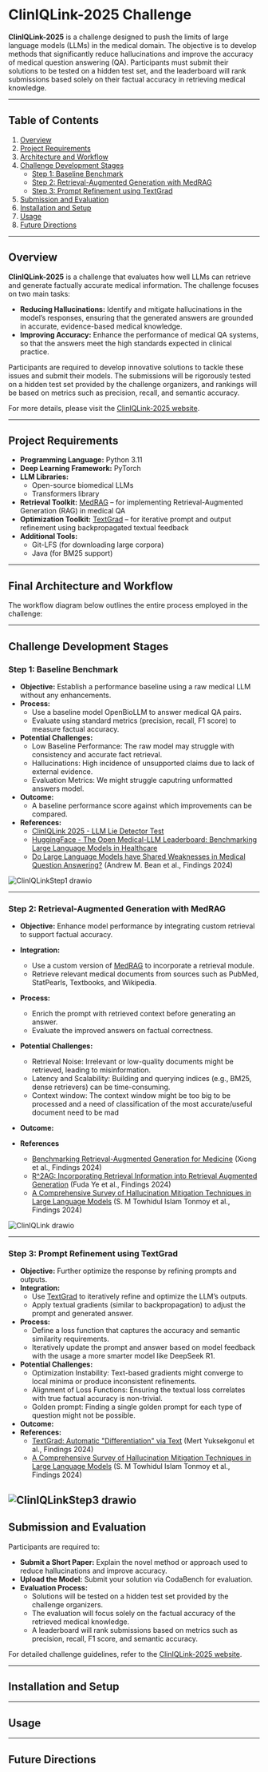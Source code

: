 # ClinIQLink-2025 Challenge

**ClinIQLink-2025** is a challenge designed to push the limits of large language models (LLMs) in the medical domain. The objective is to develop methods that significantly reduce hallucinations and improve the accuracy of medical question answering (QA). Participants must submit their solutions to be tested on a hidden test set, and the leaderboard will rank submissions based solely on their factual accuracy in retrieving medical knowledge.

---

## Table of Contents

1. [Overview](#overview)  
2. [Project Requirements](#project-requirements)  
3. [Architecture and Workflow](#final-architecture-and-workflow)  
4. [Challenge Development Stages](#challenge-development-stages)  
    - [Step 1: Baseline Benchmark](#step-1-baseline-benchmark)  
    - [Step 2: Retrieval-Augmented Generation with MedRAG](#step-2-retrieval-augmented-generation-with-medrag)  
    - [Step 3: Prompt Refinement using TextGrad](#step-3-prompt-refinement-using-textgrad)  
5. [Submission and Evaluation](#submission-and-evaluation)  
6. [Installation and Setup](#installation-and-setup)  
7. [Usage](#usage)  
8. [Future Directions](#future-directions)  

---

## Overview

**ClinIQLink-2025** is a challenge that evaluates how well LLMs can retrieve and generate factually accurate medical information. The challenge focuses on two main tasks:

- **Reducing Hallucinations:** Identify and mitigate hallucinations in the model’s responses, ensuring that the generated answers are grounded in accurate, evidence-based medical knowledge.
- **Improving Accuracy:** Enhance the performance of medical QA systems, so that the answers meet the high standards expected in clinical practice.

Participants are required to develop innovative solutions to tackle these issues and submit their models. The submissions will be rigorously tested on a hidden test set provided by the challenge organizers, and rankings will be based on metrics such as precision, recall, and semantic accuracy.

For more details, please visit the [ClinIQLink-2025 website](https://brandonio-c.github.io/ClinIQLink-2025/).

---

## Project Requirements

- **Programming Language:** Python 3.11  
- **Deep Learning Framework:** PyTorch  
- **LLM Libraries:** 
  - Open-source biomedical LLMs 
  - Transformers library
- **Retrieval Toolkit:** [MedRAG](https://github.com/Teddy-XiongGZ/MedRAG) – for implementing Retrieval-Augmented Generation (RAG) in medical QA  
- **Optimization Toolkit:** [TextGrad](https://github.com/zou-group/textgrad) – for iterative prompt and output refinement using backpropagated textual feedback  
- **Additional Tools:**  
  - Git-LFS (for downloading large corpora)  
  - Java (for BM25 support)  

---

## Final Architecture and Workflow

The workflow diagram below outlines the entire process employed in the challenge:



---

## Challenge Development Stages

### Step 1: Baseline Benchmark
- **Objective:** Establish a performance baseline using a raw medical LLM without any enhancements.
- **Process:**  
  - Use a baseline model OpenBioLLM to answer medical QA pairs.
  - Evaluate using standard metrics (precision, recall, F1 score) to measure factual accuracy.
- **Potential Challenges:**
  - Low Baseline Performance: The raw model may struggle with consistency and accurate fact retrieval.
  - Hallucinations: High incidence of unsupported claims due to lack of external evidence.
  - Evaluation Metrics: We might struggle caputring unformatted answers model.
- **Outcome:**  
  - A baseline performance score against which improvements can be compared.
- **References:**
  - [ClinIQLink 2025 - LLM Lie Detector Test](https://brandonio-c.github.io/ClinIQLink-2025/)    
  - [HuggingFace - The Open Medical-LLM Leaderboard: Benchmarking Large Language Models in Healthcare](https://huggingface.co/blog/leaderboard-medicalllm)
  - [Do Large Language Models have Shared Weaknesses in Medical Question Answering?](https://arxiv.org/abs/2310.07225) (Andrew M. Bean et al., Findings 2024)
    
![ClinIQLinkStep1 drawio](https://github.com/user-attachments/assets/63b695a4-39bd-4c56-ac5c-346904ec1a5c)

---
### Step 2: Retrieval-Augmented Generation with MedRAG
- **Objective:** Enhance model performance by integrating custom retrieval to support factual accuracy.
- **Integration:**  
  - Use a custom version of [MedRAG](https://github.com/Teddy-XiongGZ/MedRAG) to incorporate a retrieval module.
  - Retrieve relevant medical documents from sources such as PubMed, StatPearls, Textbooks, and Wikipedia.
- **Process:**  
  - Enrich the prompt with retrieved context before generating an answer.
  - Evaluate the improved answers on factual correctness.
- **Potential Challenges:**
  - Retrieval Noise: Irrelevant or low-quality documents might be retrieved, leading to misinformation.
  - Latency and Scalability: Building and querying indices (e.g., BM25, dense retrievers) can be time-consuming.
  - Context window: The context window might be too big to be processed and a need of classification of the most accurate/useful document need to be mad
- **Outcome:**
     
- **References**
  - [Benchmarking Retrieval-Augmented Generation for Medicine](https://aclanthology.org/2024.findings-acl.372/) (Xiong et al., Findings 2024)
  - [R^2AG: Incorporating Retrieval Information into Retrieval Augmented Generation](https://arxiv.org/abs/2406.13249) (Fuda Ye et al., Findings 2024)
  - [A Comprehensive Survey of Hallucination Mitigation Techniques in Large Language Models](https://arxiv.org/abs/2401.01313) (S. M Towhidul Islam Tonmoy et al., Findings 2024) 

![ClinIQLink drawio](https://github.com/user-attachments/assets/5f26d9ce-7768-4e56-a901-671e8f4bbd9e)

---

### Step 3: Prompt Refinement using TextGrad
- **Objective:** Further optimize the response by refining prompts and outputs.
- **Integration:**  
  - Use [TextGrad](https://github.com/zou-group/textgrad) to iteratively refine and optimize the LLM’s outputs.
  - Apply textual gradients (similar to backpropagation) to adjust the prompt and generated answer.
- **Process:**  
  - Define a loss function that captures the accuracy and semantic similarity requirements.
  - Iteratively update the prompt and answer based on model feedback with the usage a more smarter model like DeepSeek R1.
-  **Potential Challenges:**
      - Optimization Instability: Text-based gradients might converge to local minima or produce inconsistent refinements.
      - Alignment of Loss Functions: Ensuring the textual loss correlates with true factual accuracy is non-trivial.
      - Golden prompt: Finding a single golden prompt for each type of question might not be possible.
- **Outcome:**  
- **References:**
  - [TextGrad: Automatic "Differentiation" via Text](https://arxiv.org/pdf/2406.07496) (Mert Yuksekgonul et al., Findings 2024)
  - [A Comprehensive Survey of Hallucination Mitigation Techniques in Large Language Models](https://arxiv.org/abs/2401.01313) (S. M Towhidul Islam Tonmoy et al., Findings 2024) 

![ClinIQLinkStep3 drawio](https://github.com/user-attachments/assets/926ef605-698f-47ae-a035-f29a8ea0fc95)
---

## Submission and Evaluation

Participants are required to:
- **Submit a Short Paper:** Explain the novel method or approach used to reduce hallucinations and improve accuracy.
- **Upload the Model:** Submit your solution via CodaBench for evaluation.
- **Evaluation Process:**  
  - Solutions will be tested on a hidden test set provided by the challenge organizers.
  - The evaluation will focus solely on the factual accuracy of the retrieved medical knowledge.
  - A leaderboard will rank submissions based on metrics such as precision, recall, F1 score, and semantic accuracy.
  
For detailed challenge guidelines, refer to the [ClinIQLink-2025 website](https://brandonio-c.github.io/ClinIQLink-2025/).

---

## Installation and Setup



---

## Usage



---

## Future Directions


